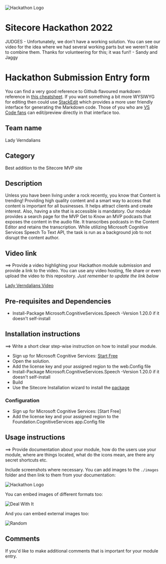 
![Hackathon Logo](docs/images/hackathon.png?raw=true "Hackathon Logo")
# Sitecore Hackathon 2022


  

JUDGES - Unfortunately, we don't have a working solution.  You can see our video for the idea where we had several working parts but we weren't able to 
combine them.  Thanks for volunteering for this; it was fun!!  - Sandy and Jaggy

# Hackathon Submission Entry form

You can find a very good reference to Github flavoured markdown reference in [this cheatsheet](https://github.com/adam-p/markdown-here/wiki/Markdown-Cheatsheet). If you want something a bit more WYSIWYG for editing then could use [StackEdit](https://stackedit.io/app) which provides a more user friendly interface for generating the Markdown code. Those of you who are [VS Code fans](https://code.visualstudio.com/docs/languages/markdown#_markdown-preview) can edit/preview directly in that interface too.

## Team name
Lady Verndalians

## Category
Best addition to the Sitecore MVP site

## Description

Unless you have been living under a rock recently, you know that Content is trending! Providing high quality content and a smart way to access that content is important for all businesses. It helps attract clients and create interest.  Also, having a site that is accessible is mandatory.
Our module provides a search page for the MVP Get to Know an MVP podcasts that exposes the content in the audio file.  It transcribes podcasts in the Content Editor and retains the transcription.  While utilizing Microsoft Cognitive Services Speech To Text API, the task is run as a background job to not disrupt the content author.

## Video link
⟹ Provide a video highlighing your Hackathon module submission and provide a link to the video. You can use any video hosting, file share or even upload the video to this repository. _Just remember to update the link below_

[Lady Verndalians Video](https://github.com/Sitecore-Hackathon/2022-Lady-Verndalians/blob/develop/Lady%20Verndalians%20Hackathon%202022%20Video.mp4)


## Pre-requisites and Dependencies

 - Install-Package Microsoft.CognitiveServices.Speech -Version 1.20.0 if it doesn't self-install

## Installation instructions
⟹ Write a short clear step-wise instruction on how to install your module.  

- Sign up for Microsoft Cognitive Services: [Start Free](https://azure.microsoft.com/en-us/free/cognitive-services/)
- Open the solution.
- Add the license key and your assigned region to the web.Config file
	    <add key="CognitiveServicesLicenseKey" value="xxxxxxxxxx"/>
        <add key="CognitiveServicesRegion" value="westus"/>
 - Install-Package Microsoft.CognitiveServices.Speech -Version 1.20.0 if it doesn't self-install
 - Build
 - Use the Sitecore Installation wizard to install the [package](#link-to-package)


### Configuration

 - Sign up for Microsoft Cognitive Services: [Start Free]
 - Add the license key and your assigned region to the Foundation.CognitiveServices app.Config file

## Usage instructions
⟹ Provide documentation about your module, how do the users use your module, where are things located, what do the icons mean, are there any secret shortcuts etc.

Include screenshots where necessary. You can add images to the `./images` folder and then link to them from your documentation:

![Hackathon Logo](docs/images/hackathon.png?raw=true "Hackathon Logo")

You can embed images of different formats too:

![Deal With It](docs/images/deal-with-it.gif?raw=true "Deal With It")

And you can embed external images too:

![Random](https://thiscatdoesnotexist.com/)

## Comments
If you'd like to make additional comments that is important for your module entry.

